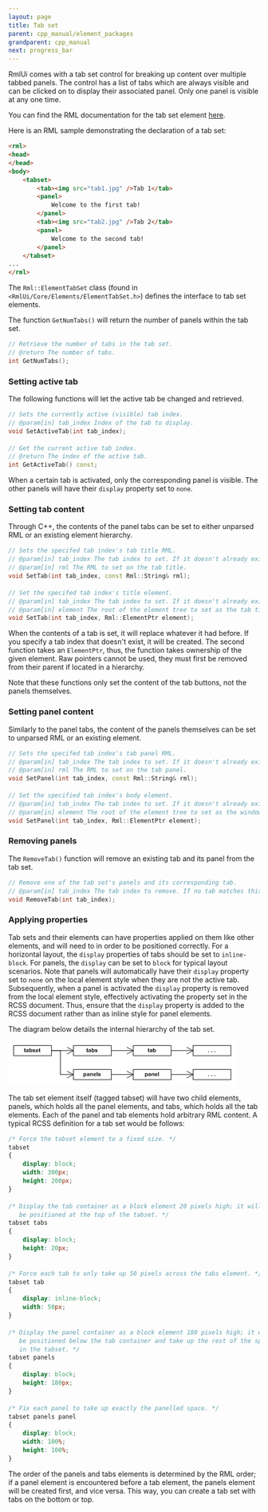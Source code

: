 ```yaml
---
layout: page
title: Tab set
parent: cpp_manual/element_packages
grandparent: cpp_manual
next: progress_bar
---
```


RmlUi comes with a tab set control for breaking up content over multiple tabbed panels. The control has a list of tabs which are always visible and can be clicked on to display their associated panel. Only one panel is visible at any one time.

You can find the RML documentation for the tab set element [here]({{"pages/rml/controls.html#tabset"|relative_url}}).

Here is an RML sample demonstrating the declaration of a tab set:

```html
<rml>
<head>
</head>
<body>
	<tabset>
		<tab><img src="tab1.jpg" />Tab 1</tab>
		<panel>
			Welcome to the first tab!
		</panel>
		<tab><img src="tab2.jpg" />Tab 2</tab>
		<panel>
			Welcome to the second tab!
		</panel>
	</tabset>
...
</rml>
```

The `Rml::ElementTabSet` class (found in `<RmlUi/Core/Elements/ElementTabSet.h>`) defines the interface to tab set elements.

The function `GetNumTabs()` will return the number of panels within the tab set.

```cpp
// Retrieve the number of tabs in the tab set.
// @return The number of tabs.
int GetNumTabs();
```

### Setting active tab

The following functions will let the active tab be changed and retrieved.

```cpp
// Sets the currently active (visible) tab index.
// @param[in] tab_index Index of the tab to display.
void SetActiveTab(int tab_index);

// Get the current active tab index.
// @return The index of the active tab.
int GetActiveTab() const;
```

When a certain tab is activated, only the corresponding panel is visible. The other panels will have their `display` property set to `none`.

### Setting tab content

Through C++, the contents of the panel tabs can be set to either unparsed RML or an existing element hierarchy.

```cpp
// Sets the specifed tab index's tab title RML.
// @param[in] tab_index The tab index to set. If it doesn't already exist, it will be created.
// @param[in] rml The RML to set on the tab title.
void SetTab(int tab_index, const Rml::String& rml);

// Set the specifed tab index's title element.
// @param[in] tab_index The tab index to set. If it doesn't already exist, it will be created.
// @param[in] element The root of the element tree to set as the tab title.
void SetTab(int tab_index, Rml::ElementPtr element);
```

When the contents of a tab is set, it will replace whatever it had before. If you specify a tab index that doesn't exist, it will be created. The second function takes an `ElementPtr`, thus, the function takes ownership of the given element. Raw pointers cannot be used, they must first be removed from their parent if located in a hierarchy.

Note that these functions only set the content of the tab buttons, not the panels themselves.

### Setting panel content

Similarly to the panel tabs, the content of the panels themselves can be set to unparsed RML or an existing element.

```cpp
// Sets the specifed tab index's tab panel RML.
// @param[in] tab_index The tab index to set. If it doesn't already exist, it will be created.
// @param[in] rml The RML to set on the tab panel.
void SetPanel(int tab_index, const Rml::String& rml);

// Set the specified tab index's body element.
// @param[in] tab_index The tab index to set. If it doesn't already exist, it will be created.
// @param[in] element The root of the element tree to set as the window.
void SetPanel(int tab_index, Rml::ElementPtr element);
```

### Removing panels

The `RemoveTab()` function will remove an existing tab and its panel from the tab set.

```cpp
// Remove one of the tab set's panels and its corresponding tab.
// @param[in] tab_index The tab index to remove. If no tab matches this index, nothing will be removed.
void RemoveTab(int tab_index);
```

### Applying properties

Tab sets and their elements can have properties applied on them like other elements, and will need to in order to be positioned correctly. For a horizontal layout, the `display` properties of tabs should be set to `inline-block`. For panels, the `display` can be set to `block` for typical layout scenarios. Note that panels will automatically have their `display` property set to `none` on the local element style when they are not the active tab. Subsequently, when a panel is activated the `display` property is removed from the local element style, effectively activating the property set in the RCSS document. Thus, ensure that the `display` property is added to the RCSS document rather than as inline style for panel elements.

The diagram below details the internal hierarchy of the tab set.

![tab_set_1.gif](tab_set_1.gif)

The tab set element itself (tagged tabset) will have two child elements, panels, which holds all the panel elements, and tabs, which holds all the tab elements. Each of the panel and tab elements hold arbitrary RML content. A typical RCSS definition for a tab set would be follows:

```css
/* Force the tabset element to a fixed size. */
tabset
{
	display: block;
	width: 300px;
	height: 200px;
}

/* Display the tab container as a block element 20 pixels high; it will
   be positioned at the top of the tabset. */
tabset tabs
{
	display: block;
	height: 20px;
}

/* Force each tab to only take up 50 pixels across the tabs element. */
tabset tab
{
	display: inline-block;
	width: 50px;
}

/* Display the panel container as a block element 180 pixels high; it will
   be positioned below the tab container and take up the rest of the space
   in the tabset. */
tabset panels
{
	display: block;
	height: 180px;
}

/* Fix each panel to take up exactly the panelled space. */
tabset panels panel
{
	display: block;
	width: 100%;
	height: 100%;
}
```

The order of the panels and tabs elements is determined by the RML order; if a panel element is encountered before a tab element, the panels element will be created first, and vice versa. This way, you can create a tab set with tabs on the bottom or top. 
